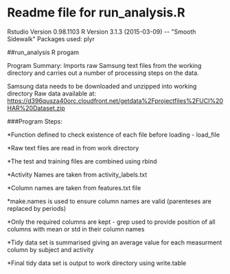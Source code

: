 # Readme file for run_analysis.R

Rstudio Version 0.98.1103
R Version 3.1.3 (2015-03-09) -- "Smooth Sidewalk"
Packages used: plyr

##run_analysis R progam

Program Summary:
Imports raw Samsung text files from the working directory and
carries out a number of processing steps on the data.

Samsung data needs to be downloaded and unzipped into working directory
Raw data available at:
https://d396qusza40orc.cloudfront.net/getdata%2Fprojectfiles%2FUCI%20HAR%20Dataset.zip 


###Program Steps:

*Function defined to check existence of each file before loading - load_file

*Raw text files are read in from work directory

*The test and training files are combined using rbind

*Activity Names are taken from activity_labels.txt

*Column names are taken from features.txt file

*make.names is used to ensure column names are valid (parenteses are replaced by periods)

*Only the required columns are kept - grep used to provide position of all columns with mean or std in their column names

*Tidy data set is summarised giving an average value for each measurment column by subject and activity

*Final tidy data set is output to work directory using write.table








